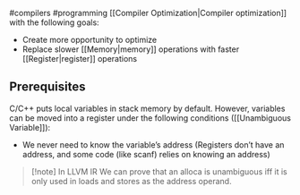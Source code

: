 #compilers #programming 
[[Compiler Optimization|Compiler optimization]] with the following goals:
- Create more opportunity to optimize
- Replace slower [[Memory|memory]] operations with faster [[Register|register]] operations

## Prerequisites
C/C++ puts local variables in stack memory by default. However, variables can be moved into a register under the following conditions ([[Unambiguous Variable]]):
- We never need to know the variable’s address (Registers don’t have an address, and some code (like scanf) relies on knowing an address)

>[!note] In LLVM IR
>We can prove that an alloca is unambiguous iff it is only used in loads and stores as the address operand.